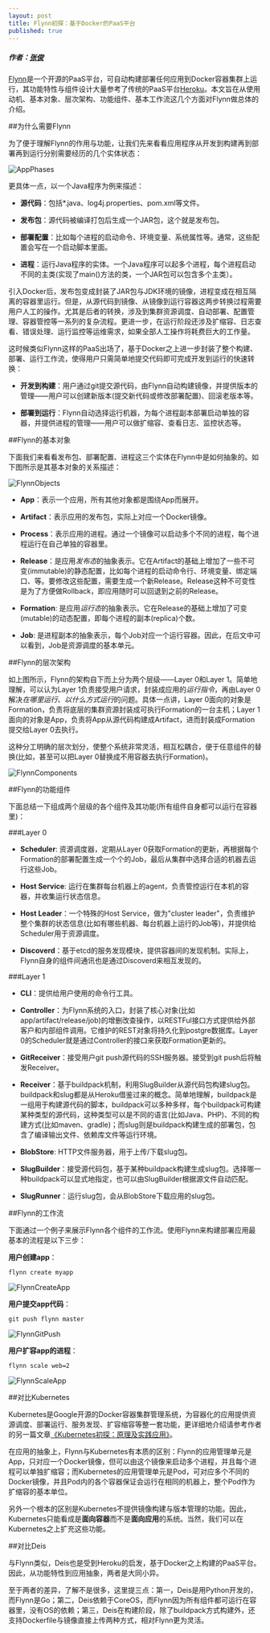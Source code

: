 ```yaml
---
layout: post
title: Flynn初探：基于Docker的PaaS平台
published: true
---
```


##### 作者：[张俊](http://blog.csdn.net/zhangjun2915)

[Flynn](https://flynn.io/)是一个开源的PaaS平台，可自动构建部署任何应用到Docker容器集群上运行，其功能特性与组件设计大量参考了传统的PaaS平台[Heroku](https://www.heroku.com/)。本文旨在从使用动机、基本对象、层次架构、功能组件、基本工作流这几个方面对Flynn做总体的介绍。

##为什么需要Flynn

为了便于理解Flynn的作用与功能，让我们先来看看应用程序从开发到构建再到部署再到运行分别需要经历的几个实体状态：

![AppPhases][3]

  [3]: https://raw.githubusercontent.com/tragicjun/tragicjun.github.io/master/images/appPhases.png

更具体一点，以一个Java程序为例来描述：

- **源代码**：包括*.java、log4j.properties、pom.xml等文件。

- **发布包**：源代码被编译打包后生成一个JAR包，这个就是发布包。

- **部署配置**：比如每个进程的启动命令、环境变量、系统属性等。通常，这些配置会写在一个启动脚本里面。
 
- **进程**：运行Java程序的实体。一个Java程序可以起多个进程，每个进程启动不同的主类(实现了main()方法的类，一个JAR包可以包含多个主类）。

引入Docker后，发布包变成封装了JAR包与JDK环境的镜像，进程变成在相互隔离的容器里运行。但是，从源代码到镜像、从镜像到运行容器这两步转换过程需要用户人工的操作。尤其是后者的转换，涉及到集群资源调度、自动部署、配置管理、容器管控等一系列的复杂流程。更进一步，在运行阶段还涉及扩缩容、日志查看、错误处理、运行监控等运维需求，如果全部人工操作将耗费巨大的工作量。

这时候类似Flynn这样的PaaS出场了，基于Docker之上进一步封装了整个构建、部署、运行工作流，使得用户只需简单地提交代码即可完成开发到运行的快速转换：

- **开发到构建**：用户通过git提交源代码，由Flynn自动构建镜像，并提供版本的管理——用户可以创建新版本(提交新代码或修改部署配置)、回滚老版本等。

- **部署到运行**：Flynn自动选择运行机器，为每个进程副本部署启动单独的容器，并提供进程的管理——用户可以做扩缩容、查看日志、监控状态等。

##Flynn的基本对象

下面我们来看看发布包、部署配置、进程这三个实体在Flynn中是如何抽象的。如下图所示是其基本对象的关系描述：

![FlynnObjects][1]

  [1]: https://raw.githubusercontent.com/tragicjun/tragicjun.github.io/master/images/FlynnObjects.png

- **App**：表示一个应用，所有其他对象都是围绕App而展开。

- **Artifact**：表示应用的发布包，实际上对应一个Docker镜像。

- **Process**：表示应用的进程。通过一个镜像可以启动多个不同的进程，每个进程运行在自己单独的容器里。

- **Release**：是应用*发布态*的抽象表示。它在Artifact的基础上增加了一些不可变(immutable)的静态配置，比如每个进程的启动命令行、环境变量、绑定端口、等。要修改这些配置，需要生成一个新Release。Release这种不可变性是为了方便做Rollback，即应用随时可以回退到之前的Release。

- **Formation**: 是应用*运行态*的抽象表示。它在Release的基础上增加了可变(mutable)的动态配置，即每个进程的副本(replica)个数。

- **Job**: 是进程副本的抽象表示，每个Job对应一个运行容器。因此，在后文中可以看到，Job是资源调度的基本单元。

##Flynn的层次架构

如上图所示，Flynn的架构自下而上分为两个层级——Layer 0和Layer 1。简单地理解，可以认为Layer 1负责接受用户请求，封装成应用的*运行指令*，再由Layer 0解决*在哪里运行*、*以什么方式运行*的问题。具体一点讲，Layer 0面向的对象是Formation，负责将底层的集群资源封装成可执行Formation的一台主机；Layer 1面向的对象是App，负责将App从源代码构建成Artifact，进而封装成Formation提交给Layer 0去执行。

这种分工明确的层次划分，使整个系统非常灵活，相互松耦合，便于任意组件的替换(比如，甚至可以把Layer 0替换成不用容器去执行Formation)。

![FlynnComponents][2]

  [2]: https://raw.githubusercontent.com/tragicjun/tragicjun.github.io/master/images/FlynnComponents.png

##Flynn的功能组件

下面总结一下组成两个层级的各个组件及其功能(所有组件自身都可以运行在容器里)：

###Layer 0

- **Scheduler**: 资源调度器，定期从Layer 0获取Formation的更新，再根据每个Formation的部署配置生成一个个的Job，最后从集群中选择合适的机器去运行这些Job。

- **Host Service**: 运行在集群每台机器上的agent，负责管控运行在本机的容器，并收集运行状态信息。

- **Host Leader**：一个特殊的Host Service，做为"cluster leader"，负责维护整个集群的状态信息(比如有哪些机器、每台机器上运行的Job等)，并提供给Scheduler用于资源调度。

- **Discoverd**：基于etcd的服务发现模块，提供容器间的发现机制。实际上，Flynn自身的组件间通讯也是通过Discoverd来相互发现的。

###Layer 1

- **CLI**：提供给用户使用的命令行工具。

- **Controller**：为Flynn系统的入口，封装了核心对象(比如app/artifact/release/job)的增删改查操作，以RESTFul接口方式提供给外部客户和内部组件调用。它维护的REST对象将持久化到postgre数据库。Layer 0的Scheduler就是通过Controller的接口来获取Formation更新的。

- **GitReceiver**：接受用户git push源代码的SSH服务器。接受到git push后将触发Receiver。

- **Receiver**：基于buildpack机制，利用SlugBuilder从源代码包构建slug包。buildpack和slug都是从Heroku借鉴过来的概念。简单地理解，buildpack是一组用于构建源代码的脚本，buildpack可以多种多样，每个buildpack可构建某种类型的源代码，这种类型可以是不同的语言(比如Java、PHP)、不同的构建方式(比如maven、gradle)；而slug则是buildpack构建生成的部署包，包含了编译输出文件、依赖库文件等运行环境。

- **BlobStore**: HTTP文件服务器，用于上传/下载slug包。

- **SlugBuilder**：接受源代码包，基于某种buildpack构建生成slug包。选择哪一种buildpack可以显式地指定，也可以由SlugBuilder根据源文件自动匹配。

- **SlugRunner**：运行slug包，会从BlobStore下载应用的slug包。

##Flynn的工作流

下面通过一个例子来展示Flynn各个组件的工作流。使用Flynn来构建部署应用最基本的流程是以下三步：

**用户创建app**：

    flynn create myapp

![FlynnCreateApp][4]

  [4]: https://raw.githubusercontent.com/tragicjun/tragicjun.github.io/master/images/FlynnCreateApp.png
  
**用户提交app代码**：

    git push flynn master

![FlynnGitPush][5]

  [5]: https://raw.githubusercontent.com/tragicjun/tragicjun.github.io/master/images/FlynnGitPush.png

**用户扩容app的进程**：

    flynn scale web=2 

![FlynnScaleApp][6]

  [6]: https://raw.githubusercontent.com/tragicjun/tragicjun.github.io/master/images/FlynnScaleApp.png

##对比Kubernetes

Kubernetes是Google开源的Docker容器集群管理系统，为容器化的应用提供资源调度、部署运行、服务发现、扩容缩容等整一套功能，更详细地介绍请参考作者的另一篇文章[《Kubernetes初探：原理及实践应用》](http://www.csdn.net/article/2014-10-31/2822393)。

在应用的抽象上，Flynn与Kubernetes有本质的区别：Flynn的应用管理单元是App，只对应一个Docker镜像，但可以由这个镜像来启动多个进程，并且每个进程可以单独扩缩容；而Kubernetes的应用管理单元是Pod，可对应多个不同的Docker镜像，并且Pod内的各个容器保证会运行在相同的机器上，整个Pod作为扩缩容的基本单位。

另外一个根本的区别是Kubernetes不提供镜像构建与版本管理的功能。因此，Kubernetes只能看成是**面向容器**而不是**面向应用**的系统。当然，我们可以在Kubernetes之上扩充这些功能。

##对比Deis

与Flynn类似，Deis也是受到Heroku的启发，基于Docker之上构建的PaaS平台。因此，从功能特性到应用抽象，两者是大同小异。

至于两者的差异，了解不是很多，这里提三点：第一，Deis是用Python开发的，而Flynn是Go；第二，Deis依赖于CoreOS，而Flynn因为所有组件都可运行在容器里，没有OS的依赖；第三，Deis在构建阶段，除了buildpack方式构建外，还支持Dockerfile与镜像直接上传两种方式，相对Flynn更为灵活。
